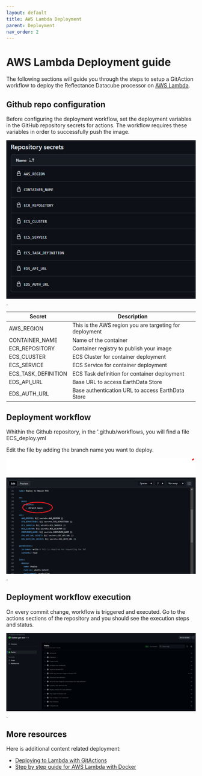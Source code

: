 ```yaml
---
layout: default
title: AWS Lambda Deployment
parent: Deployment
nav_order: 2
---
```



# AWS Lambda Deployment guide

The following sections will guide you through the steps to setup a GitAction workflow to deploy the Reflectance Datacube processor on [AWS Lambda](https://aws.amazon.com/fr/pm/lambda/?gclid=Cj0KCQjw0MexBhD3ARIsAEI3WHKHFIwpgJl1S8X0Brj35ffpgeqoxbbMuqzSE_5beUpN6smZBPArjosaApH_EALw_wcB&trk=e0e0d4be-47fe-4336-ab69-7eece7f3d36e&sc_channel=ps&ef_id=Cj0KCQjw0MexBhD3ARIsAEI3WHKHFIwpgJl1S8X0Brj35ffpgeqoxbbMuqzSE_5beUpN6smZBPArjosaApH_EALw_wcB:G:s&s_kwcid=AL!4422!3!652240143523!e!!g!!amazon%20lambda!19878797032!147151597893).

## Github repo configuration
Before configuring the deployment workflow, set the deployment variables in the GitHub repository secrets for actions. The workflow requires these variables in order to successfully push the image.

![Github repository action secrets](../images/repo_secret.png "Github repository action secrets").


| Secret  | Description   |
|---|---|
|  AWS_REGION | This is the AWS region you are targeting for deployment  |
|  CONTAINER_NAME | Name of the container |
| ECR_REPOSITORY  | Container registry to publish your image  |
| ECS_CLUSTER  | ECS Cluster for container deployment   |
| ECS_SERVICE  | ECS Service for container deployment  |
| ECS_TASK_DEFINITION  | ECS Task definition for container deployment   |
|  EDS_API_URL | Base URL to access EarthData Store  |
|  EDS_AUTH_URL |  Base authentication URL to access EarthData Store |

## Deployment workflow
Whithin the Github repository, in the '.github/workflows, you will find a file ECS_deploy.yml

Edit the file by adding the branch name you want to deploy.

![Deployment workflow](../images/ECSDeploy_workflow_edit2.png "Deployment workflow").



## Deployment workflow execution

On every commit change, workflow is triggered and executed. Go to the actions sections of the repository and you should see the execution steps and status.

![Workflow execution](../images/workflow_execution.png "Workflow execution").

## More resources

Here is additional content related deployment:
   - [Deploying to Lambda  with GitActions](https://github.com/int128/deploy-lambda-action)
   - [Step by step guide for AWS Lambda with Docker ](https://medium.com/@denissedamian/step-by-step-guide-to-ci-cd-for-aws-lambda-with-docker-and-github-actions-c02a9726fd44)